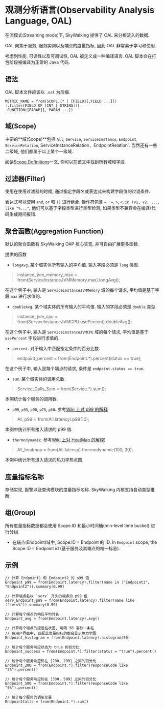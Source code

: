# 观测分析语言(Observability Analysis Language, OAL)

在流模式(Streaming mode)下, SkyWalking 提供了 OAL 来分析流入的数据.

OAL 聚焦于服务, 服务实例以及端点的度量指标, 因此 OAL 非常易于学习和使用.

考虑到性能, 可读性以及可调试性, OAL 被定义成一种编译语言.
OAL 脚本会在打包阶段被编译为正常的 Java 代码.

## 语法

OAL 脚本文件应该以 `.oal` 为后缀.

```
METRIC_NAME = from(SCOPE.(* | [FIELD][,FIELD ...]))
[.filter(FIELD OP [INT | STRING])]
.FUNCTION([PARAM][, PARAM ...])
```

## 域(Scope)

主要的**域(Scope)**包括 `All`, `Service`, `ServiceInstance`, `Endpoint`, `ServiceRelation`, ServiceInstanceRelation`, `EndpointRelation`.
当然还有一些二级域, 他们都属于以上某个一级域.

阅读[Scope Definitions](scope-definitions.md)一文, 你可以在该文中找到所有域和字段.

## 过滤器(Filter)

使用在使用过滤器的时候, 通过指定字段名或表达式来构建字段值的过滤条件.

表达式可以使用 `and`, `or` 和 `()` 进行组合.
操作符包含 `=`, `!=`, `>`, `<`, `in (v1, v2, ...`, `like "%..."`, 他们可以基于字段类型进行类型检测,
		如果类型不兼容会在编译/代码生成期间报错.

## 聚合函数(Aggregation Function)

默认的聚合函数有 SkyWalking OAP 核心实现, 并可自由扩展更多函数.

提供的函数

- `longAvg`. 某个域实体所有输入的平均值. 输入字段必须是 `long` 类型.
> instance_jvm_memory_max = from(ServiceInstanceJVMMemory.max).longAvg();

在这个例子中, 输入是 `ServiceInstanceJVMMemory` 域的每个请求, 平均值是基于字段 `max` 进行求值的.

- `doubleAvg`. 某个域实体的所有输入的平均值. 输入的字段必须是 `double` 类型.
> instance_jvm_cpu = from(ServiceInstanceJVMCPU.usePercent).doubleAvg();

在这个例子中, 输入是 `ServiceInstanceJVMCPU` 域的每个请求, 平均值是基于 `usePercent` 字段进行求值的.

- `percent`. 对于输入中匹配指定条件的百分比数.
> endpoint_percent = from(Endpoint.*).percent(status == true);

在这个例子中, 输入是每个端点的请求, 条件是 `endpoint.status == true`.

- `sum`. 某个域实体的调用总数.
> Service_Calls_Sum = from(Service.*).sum();

本例统计每个服务的调用数.

- `p99`, `p95`, `p90`, `p75`, `p50`. 参考[Wiki 上对 p99 的解释](https://en.wikipedia.org/wiki/Percentile)
> All_p99 = from(All.latency).p99(10);

本例中统计所有接入请求的 p99 值.

- `thermodynamic`. 参考[Wiki 上对 HeatMap 的解释](https://en.wikipedia.org/wiki/Heat_map))
> All_heatmap = from(All.latency).thermodynamic(100, 20);

本例中统计所有进入请求的热力学热点图.

## 度量指标名称

存储实现, 报警以及查询模块的度量指标名称. SkyWalking 内核支持自动类型推断.

## 组(Group)

所有度量指标数据都会使用 Scope.ID 和最小时间桶(min-level time bucket) 进行分组.

- 在端点(Endpoint)域中, Scope.ID = Endpoint 的 ID. In `Endpoint` scope, the Scope.ID = Endpoint id (基于服务及其端点的唯一标志).

## 示例

```
// 计算 Endpoint1 和 Endpoint2 的 p99 值
Endpoint_p99 = from(Endpoint.latency).filter(name in ("Endpoint1", "Endpoint2")).summary(0.99)

// 计算端点名以 `serv` 开头的端点的 p99 值
serv_Endpoint_p99 = from(Endpoint.latency).filter(name like ("serv%")).summary(0.99)

// 计算每个端点的响应平均时长
Endpoint_avg = from(Endpoint.latency).avg()

// 计算每个端点的延迟柱状图, 每隔 50 毫秒一条柱
// 在用户界面中, 匹配此度量指标的都会显示热力学图
Endpoint_histogram = from(Endpoint.latency).histogram(50)

// 统计每个服务响应状态为 true 的百分比
Endpoint_success = from(Endpoint.*).filter(status = "true").percent()

// 统计每个服务响应码在 [200, 299] 之间的百分比
Endpoint_200 = from(Endpoint.*).filter(responseCode like "2%").percent()

// 统计每个服务响应码在 [500, 599] 之间的百分比
Endpoint_500 = from(Endpoint.*).filter(responseCode like "5%").percent()

// 统计每个服务的调用总量
EndpointCalls = from(Endpoint.*).sum()
```
